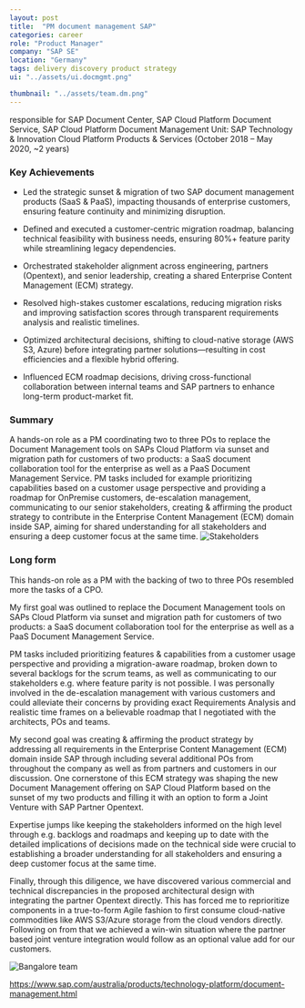 ```yaml
---
layout: post
title:  "PM document management SAP"
categories: career
role: "Product Manager"
company: "SAP SE"
location: "Germany"
tags: delivery discovery product strategy
ui: "../assets/ui.docmgmt.png"

thumbnail: "../assets/team.dm.png"
---
```



responsible for SAP Document Center, SAP Cloud Platform Document Service, SAP Cloud Platform Document Management
Unit: SAP Technology & Innovation Cloud Platform Products & Services (October 2018 – May 2020, ~2 years)
<!--more-->
### Key Achievements
* Led the strategic sunset & migration of two SAP document management products (SaaS & PaaS), impacting thousands of enterprise customers, ensuring feature continuity and minimizing disruption.

* Defined and executed a customer-centric migration roadmap, balancing technical feasibility with business needs, ensuring 80%+ feature parity while streamlining legacy dependencies.

* Orchestrated stakeholder alignment across engineering, partners (Opentext), and senior leadership, creating a shared Enterprise Content Management (ECM) strategy.

* Resolved high-stakes customer escalations, reducing migration risks and improving satisfaction scores through transparent requirements analysis and realistic timelines.

* Optimized architectural decisions, shifting to cloud-native storage (AWS S3, Azure) before integrating partner solutions—resulting in cost efficiencies and a flexible hybrid offering.

* Influenced ECM roadmap decisions, driving cross-functional collaboration between internal teams and SAP partners to enhance long-term product-market fit.

### Summary
A hands-on role as a PM coordinating two to three POs to replace the Document Management tools on SAPs Cloud Platform via sunset and migration path for customers of two products: a SaaS document collaboration tool for the enterprise as well as a PaaS Document Management Service. 
PM tasks included for example prioritizing capabilities based on a customer usage perspective and providing a roadmap for OnPremise customers, de-escalation management, communicating to our senior stakeholders,  creating & affirming the product strategy to contribute in the Enterprise Content Management (ECM) domain inside SAP, aiming for shared understanding for all stakeholders and ensuring a deep customer focus at the same time.
![Stakeholders](../../../../assets/board.meeting.dm.jpg)
### Long form
This hands-on role as a PM with the backing of two to three POs resembled more the tasks of a CPO.

My first goal was outlined to replace the Document Management tools on SAPs Cloud Platform via sunset and migration path for customers of two products: a SaaS document collaboration tool for the enterprise as well as a PaaS Document Management Service. 

PM tasks included prioritizing features & capabilities from a customer usage perspective and providing a migration-aware roadmap, broken down to several backlogs for the scrum teams, as well as communicating to our stakeholders e.g. where feature parity is not possible.
I was personally involved in the de-escalation management with various customers and could alleviate their concerns by providing exact Requirements Analysis and realistic time frames on a believable roadmap that I negotiated with the architects, POs and teams. 

My second goal was creating & affirming the product strategy by addressing all requirements in the Enterprise Content Management (ECM) domain inside SAP through including several additional POs from throughout the company as well as from partners and customers in our discussion. One cornerstone of this ECM strategy was shaping the new Document Management offering on SAP Cloud Platform based on the sunset of my two products and filling it with an option to form a Joint Venture with SAP Partner Opentext.

Expertise jumps like keeping the stakeholders informed on the high level through e.g. backlogs and roadmaps and keeping up to date with the detailed implications of decisions made on the technical side were crucial to establishing a broader understanding for all stakeholders and ensuring a deep customer focus at the same time.

Finally, through this diligence, we have discovered various commercial and technical discrepancies in the proposed architectural design with integrating the partner Opentext directly. This has forced me to reprioritize components in a true-to-form Agile fashion to first consume cloud-native commodities like AWS S3/Azure storage from the cloud vendors directly. Following on from that we achieved a win-win situation where the partner based joint venture integration would follow as an optional value add for our customers.


![Bangalore team](../../../../assets/team.document.jpg)


https://www.sap.com/australia/products/technology-platform/document-management.html